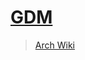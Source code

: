 # [GDM](https://wiki.gnome.org/Projects/GDM)

> [Arch Wiki](https://wiki.archlinux.org/index.php/GDM)
